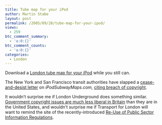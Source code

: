 ```yaml
---
title: Tube map for your iPod
author: Martin Stabe
layout: post
permalink: /2005/09/28/tube-map-for-your-ipod/
views:
  - 259
btc_comment_summary:
  - 'a:0:{}'
btc_comment_counts:
  - 'a:0:{}'
categories:
  - London
---
```

Download a [London tube map for your iPod][1] while you still can. 

The New York and San Francisco transit authorities have slapped a [cease-and-desist letter][2] on *iPodSubwayMaps.com,* [citing breach of copyright][3].

It wouldn&rsquo;t surprise me if London Underground does something similar. [Government copyright issues are much less liberal in Britain][4] than they are in the United States, and wouldn&rsquo;t surprise me if Transport for London will want to remind the site of the recently-introduced [Re-Use of Public Sector Information Regulations][5].

 [1]: http://www.ipodsubwaymaps.com/download.php#london
 [2]: http://www.wired.com/news/mac/0,2125,68967,00.html?tw=wn_tophead_2
 [3]: http://bayosphere.com/blog/dan_gillmor/20050927/more_copyright_crackdowns_this_time_by_government#comment
 [4]: http://www.yrtk.org/2005/costly-crown-copyright/
 [5]: http://www.opsi.gov.uk/advice/psi-regulations/